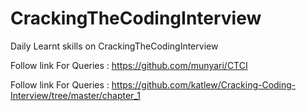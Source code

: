 # CrackingTheCodingInterview
Daily Learnt skills on CrackingTheCodingInterview

Follow link For Queries : https://github.com/munyari/CTCI

Follow link For Queries : https://github.com/katlew/Cracking-Coding-Interview/tree/master/chapter_1
